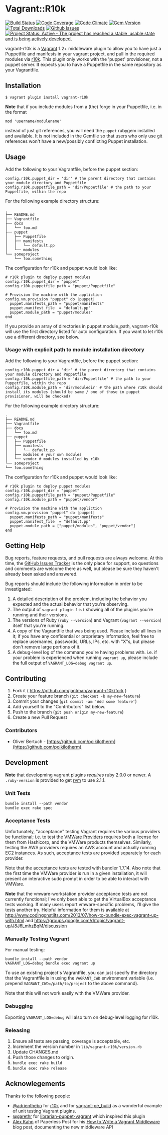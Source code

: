 # Vagrant::R10k

[![Build Status](https://travis-ci.org/jantman/vagrant-r10k.svg?branch=master)](https://travis-ci.org/jantman/vagrant-r10k)
[![Code Coverage](https://codecov.io/github/jantman/vagrant-r10k/coverage.svg?branch=master)](https://codecov.io/github/jantman/vagrant-r10k?branch=master)
[![Code Climate](https://codeclimate.com/github/jantman/vagrant-r10k/badges/gpa.svg)](https://codeclimate.com/github/jantman/vagrant-r10k)
[![Gem Version](https://img.shields.io/gem/v/vagrant-r10k.svg)](https://rubygems.org/gems/vagrant-r10k)
[![Total Downloads](https://img.shields.io/gem/dt/vagrant-r10k.svg)](https://rubygems.org/gems/vagrant-r10k)
[![Github Issues](https://img.shields.io/github/issues/jantman/vagrant-r10k.svg)](https://github.com/jantman/vagrant-r10k/issues)
[![Project Status: Active - The project has reached a stable, usable state and is being actively developed.](http://www.repostatus.org/badges/0.1.0/active.svg)](http://www.repostatus.org/#active)

vagrant-r10k is a [Vagrant](http://www.vagrantup.com/) 1.2+ middleware plugin to allow you to have just a Puppetfile and
manifests in your vagrant project, and pull in the required modules via [r10k](https://github.com/adrienthebo/r10k). This
plugin only works with the 'puppet' provisioner, not a puppet server. It expects you to have a Puppetfile in the same repository
as your Vagrantfile.

## Installation

    $ vagrant plugin install vagrant-r10k

__Note__ that if you include modules from a (the) forge in your Puppetfile, i.e. in the format

    mod 'username/modulename'

instead of just git references, you will need the ``puppet`` rubygem installed and available. It
is not included in the Gemfile so that users who only use git references won't have a new/possibly
conflicting Puppet installation.

## Usage

Add the following to your Vagrantfile, before the puppet section:

    config.r10k.puppet_dir = 'dir' # the parent directory that contains your module directory and Puppetfile
    config.r10k.puppetfile_path = 'dir/Puppetfile' # the path to your Puppetfile, within the repo

For the following example directory structure:

    .
    ├── README.md
    ├── Vagrantfile
    ├── docs
    │   └── foo.md
    ├── puppet
    │   ├── Puppetfile
    │   ├── manifests
    │   │   └── default.pp
    │   └── modules
    └── someproject
        └── foo.something

The configuration for r10k and puppet would look like:

    # r10k plugin to deploy puppet modules
    config.r10k.puppet_dir = "puppet"
    config.r10k.puppetfile_path = "puppet/Puppetfile"
    
    # Provision the machine with the appliction
    config.vm.provision "puppet" do |puppet|
      puppet.manifests_path = "puppet/manifests"
      puppet.manifest_file  = "default.pp"
      puppet.module_path = "puppet/modules"
    end

If you provide an array of directories in puppet.module_path, vagrant-r10k will use the first directory listed for auto configuration. If you want to let r10k use a different directory, see below.

### Usage with explicit path to module installation directory

Add the following to your Vagrantfile, before the puppet section:

    config.r10k.puppet_dir = 'dir' # the parent directory that contains your module directory and Puppetfile
    config.r10k.puppetfile_path = 'dir/Puppetfile' # the path to your Puppetfile, within the repo
    config.r10k.module_path = 'dir/moduledir' # the path where r10k should install its modules (should be same / one of those in puppet provisioner, will be checked)

For the following example directory structure:

    .
    ├── README.md
    ├── Vagrantfile
    ├── docs
    │   └── foo.md
    ├── puppet
    │   ├── Puppetfile
    │   ├── manifests
    │   │   └── default.pp
    │   ├── modules # your own modules
    │   └── vendor # modules installed by r10k
    └── someproject
	└── foo.something

The configuration for r10k and puppet would look like:

    # r10k plugin to deploy puppet modules
    config.r10k.puppet_dir = "puppet"
    config.r10k.puppetfile_path = "puppet/Puppetfile"
    config.r10k.module_path = "puppet/vendor"
    
    # Provision the machine with the appliction
    config.vm.provision "puppet" do |puppet|
      puppet.manifests_path = "puppet/manifests"
      puppet.manifest_file  = "default.pp"
      puppet.module_path = ["puppet/modules", "puppet/vendor"]
    end

## Getting Help

Bug reports, feature requests, and pull requests are always welcome. At this time, the
[GitHub Issues Tracker](https://github.com/jantman/vagrant-r10k/issues)
is the only place for support, so questions and comments are welcome there as well,
but please be sure they haven't already been asked and answered.

Bug reports should include the following information in order to be investigated:

1. A detailed description of the problem, including the behavior you expected and
   the actual behavior that you're observing.
2. The output of ``vagrant plugin list`` showing all of the plugins you're running
   and their versions.
3. The versions of Ruby (``ruby --version``) and Vagrant (``vagrant --version``)
   itself that you're running.
4. A copy of the Vagrantfile that was being used. Please include all lines in it;
   if you have any confidential or proprietary information, feel free to replace
   usernames, passwords, URLs, IPs, etc. with "X"s, but please don't remove
   large portions of it.
5. A debug-level log of the command you're having problems with. i.e. if your
   problem is experienced when running ``vagrant up``, please include the full
   output of ``VAGRANT_LOG=debug vagrant up``.

## Contributing

1. Fork it ( https://github.com/jantman/vagrant-r10k/fork )
2. Create your feature branch (`git checkout -b my-new-feature`)
3. Commit your changes (`git commit -am 'Add some feature'`)
4. Add yourself to the "Contributors" list below.
5. Push to the branch (`git push origin my-new-feature`)
6. Create a new Pull Request

### Contributors

* Oliver Bertuch - [https://github.com/poikilotherm](https://github.com/poikilotherm)

## Development

__Note__ that developming vagrant plugins _requires_ ruby 2.0.0 or newer.
A `.ruby-version` is provided to get [rvm](https://rvm.io/workflow/projects)
to use 2.1.1.

### Unit Tests

    bundle install --path vendor
    bundle exec rake spec

### Acceptance Tests

Unfortunately, "acceptance" testing Vagrant requires the various providers
be functional; i.e. to test the [VMWare Providers](https://www.vagrantup.com/vmware)
requires both a license for them from Hashicorp, and the VMWare products
themselves. Similarly, testing the AWS providers requires an AWS account and
actually running EC2 instances. As such, acceptance tests are provided separately
for each provider.

Note that the acceptance tests are tested with bundler 1.7.14. Also note that
the first time the VMWare provider is run in a given installation, it will
present an interactive sudo prompt in order to be able to interact with
VMWare.

__Note__ that the vmware-workstation provider acceptance tests are not currently
functional; I've only been able to get the VirtualBox acceptance tests working.
If many users report vmware-specific problems, I'll give the tests another try.
Helpful information for them is available at http://www.codingonstilts.com/2013/07/how-to-bundle-exec-vagrant-up-with.html
and https://groups.google.com/d/topic/vagrant-up/J8J6LmhzBqM/discussion

### Manually Testing Vagrant

For manual testing:

    bundle install --path vendor
	VAGRANT_LOG=debug bundle exec vagrant up

To use an existing project's Vagrantfile, you can just specify the directory that the Vagrantfile
is in using the ``VAGRANT_CWD`` environment variable (i.e. prepend ``VAGRANT_CWD=/path/to/project``
to the above command).

Note that this will not work easily with the VMWare provider.

### Debugging

Exporting ``VAGRANT_LOG=debug`` will also turn on debug-level logging for r10k.

### Releasing

1. Ensure all tests are passing, coverage is acceptable, etc.
2. Increment the version number in ``lib/vagrant-r10k/version.rb``
3. Update CHANGES.md
4. Push those changes to origin.
5. ``bundle exec rake build``
6. ``bundle exec rake release``

## Acknowlegements

Thanks to the following people:

* [@adrienthebo](https://github.com/adrienthebo) for [r10k](https://github.com/adrienthebo/r10k) and for [vagrant-pe_build](https://github.com/adrienthebo/vagrant-pe_build) as a wonderful example of unit testing Vagrant plugins.
* [@garethr](https://github.com/garethr) for [librarian-puppet-vagrant](https://github.com/garethr/librarian-puppet-vagrant) which inspired this plugin
* [Alex Kahn](http://akahn.net/) of Paperless Post for his [How to Write a Vagrant Middleware](http://akahn.net/2014/05/05/vagrant-middleware.html) blog post, documenting the new middleware API
